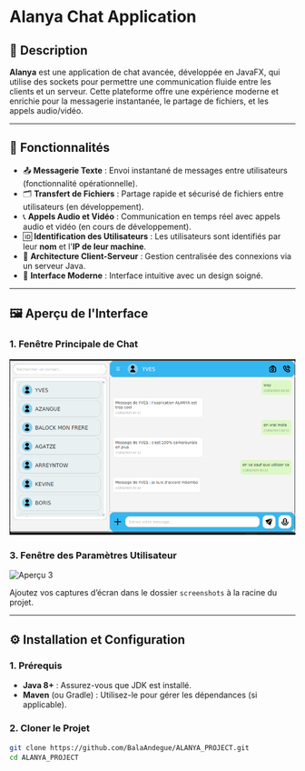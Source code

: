 # **Alanya Chat Application**

## 🚀 **Description**
**Alanya** est une application de chat avancée, développée en JavaFX, qui utilise des sockets pour permettre une communication fluide entre les clients et un serveur. Cette plateforme offre une expérience moderne et enrichie pour la messagerie instantanée, le partage de fichiers, et les appels audio/vidéo.

---

## 🌟 **Fonctionnalités**
- 📤 **Messagerie Texte** : Envoi instantané de messages entre utilisateurs (fonctionnalité opérationnelle).
- 🗂️ **Transfert de Fichiers** : Partage rapide et sécurisé de fichiers entre utilisateurs (en développement).
- 📞 **Appels Audio et Vidéo** : Communication en temps réel avec appels audio et vidéo (en cours de développement).
- 🆔 **Identification des Utilisateurs** : Les utilisateurs sont identifiés par leur **nom** et l'**IP de leur machine**.
- 🤝 **Architecture Client-Serveur** : Gestion centralisée des connexions via un serveur Java.
- 🎨 **Interface Moderne** : Interface intuitive avec un design soigné.

---

## 🖼️ **Aperçu de l'Interface**
### **1. Fenêtre Principale de Chat**
![Aperçu 1](./chat_interface.png)

### **3. Fenêtre des Paramètres Utilisateur**
![Aperçu 3](./user_settings.png)

Ajoutez vos captures d’écran dans le dossier `screenshots` à la racine du projet.

---

## ⚙️ **Installation et Configuration**

### **1. Prérequis**
- **Java 8+** : Assurez-vous que JDK est installé.
- **Maven** (ou Gradle) : Utilisez-le pour gérer les dépendances (si applicable).

### **2. Cloner le Projet**
```bash
git clone https://github.com/BalaAndegue/ALANYA_PROJECT.git
cd ALANYA_PROJECT
